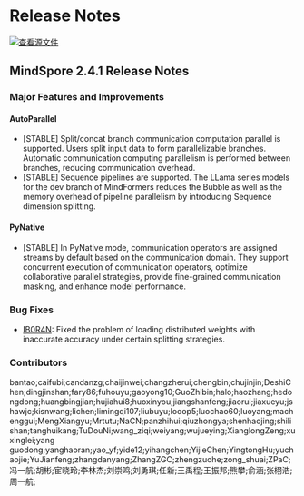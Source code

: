 # Release Notes

[![查看源文件](https://mindspore-website.obs.cn-north-4.myhuaweicloud.com/website-images/r2.4.10/resource/_static/logo_source.svg)](https://gitee.com/mindspore/docs/blob/r2.4.10/docs/mindspore/source_en/RELEASE.md)

## MindSpore 2.4.1 Release Notes

### Major Features and Improvements

#### AutoParallel

- [STABLE] Split/concat branch communication computation parallel is supported. Users split input data to form parallelizable branches. Automatic communication computing parallelism is performed between branches, reducing communication overhead.
- [STABLE] Sequence pipelines are supported. The LLama series models for the dev branch of MindFormers reduces the Bubble as well as the memory overhead of pipeline parallelism by introducing Sequence dimension splitting.

#### PyNative

- [STABLE] In PyNative mode, communication operators are assigned streams by default based on the communication domain. They support concurrent execution of communication operators, optimize collaborative parallel strategies, provide fine-grained communication masking, and enhance model performance.

### Bug Fixes

- [IB0R4N](https://gitee.com/mindspore/mindspore/issues/IB0R4N): Fixed the problem of loading distributed weights with inaccurate accuracy under certain splitting strategies.

### Contributors

bantao;caifubi;candanzg;chaijinwei;changzherui;chengbin;chujinjin;DeshiChen;dingjinshan;fary86;fuhouyu;gaoyong10;GuoZhibin;halo;haozhang;hedongdong;huangbingjian;hujiahui8;huoxinyou;jiangshanfeng;jiaorui;jiaxueyu;jshawjc;kisnwang;lichen;limingqi107;liubuyu;looop5;luochao60;luoyang;machenggui;MengXiangyu;Mrtutu;NaCN;panzhihui;qiuzhongya;shenhaojing;shilishan;tanghuikang;TuDouNi;wang_ziqi;weiyang;wujueying;XianglongZeng;xuxinglei;yang guodong;yanghaoran;yao_yf;yide12;yihangchen;YijieChen;YingtongHu;yuchaojie;YuJianfeng;zhangdanyang;ZhangZGC;zhengzuohe;zong_shuai;ZPaC;冯一航;胡彬;宦晓玲;李林杰;刘崇鸣;刘勇琪;任新;王禹程;王振邦;熊攀;俞涵;张栩浩;周一航;
